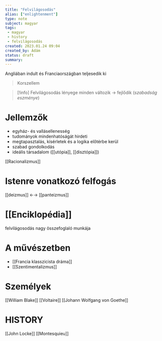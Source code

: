 ```yaml
---
title: "Felvilágosodás"
alias: ["enlightenment"]
type: note
subject: magyar
tags:
 - magyar
 - history 
 - felvilágosodás
created: 2023.01.24 09:04
created_by: Ádám
status: draft
summary: 
---
```

Angliában indult és Franciaországban teljesedik ki
> Korszellem

>[!info] Felvilágosodás lényege
>minden változik → fejlődik (*szabadság eszménye*)

# Jellemzők
- egyház- és vallásellenesség
- tudományok mindenhatóságát hirdeti
- megtapasztalás, kísérletek és a logika előtérbe kerül
- szabad gondolkodás
- ideális társadalom ([[utópia]], [[disztópia]])

[[Racionalizmus]]
# Istenre vonatkozó felfogás
[[deizmus]] ←→ [[panteizmus]]

# [[Enciklopédia]]
felvilágosodás nagy összefoglaló munkája

# A művészetben
- [[Francia klasszicista dráma]] 
- [[Szentimentalizmus]]

# Személyek
[[William Blake]]
[[Voltaire]] 
[[Johann Wolfgang von Goethe]]

# HISTORY
[[John Locke]]
[[Montesquieu]]